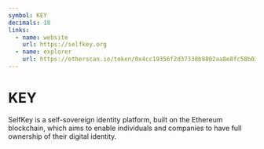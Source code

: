 ```yaml
---
symbol: KEY
decimals: 18
links:
  - name: website
    url: https://selfkey.org
  - name: explorer
    url: https://etherscan.io/token/0x4cc19356f2d37338b9802aa8e8fc58b0373296e7
---
```


# KEY

SelfKey is a self-sovereign identity platform, built on the Ethereum blockchain, which aims to enable individuals and companies to have full ownership of their digital identity.
